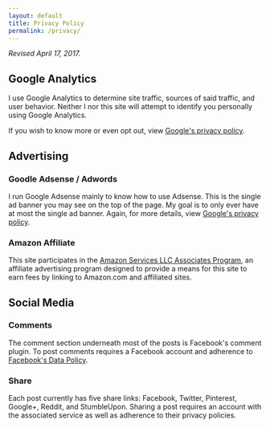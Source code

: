 ```yaml
---
layout: default
title: Privacy Policy
permalink: /privacy/
---
```


*Revised April 17, 2017.*

## Google Analytics

I use Google Analytics to determine site traffic, sources of said traffic, and user behavior. Neither I nor this site will attempt to identify you personally using Google Analytics.

If you wish to know more or even opt out, view [Google's privacy policy](http://www.google.com/intl/en/policies/privacy/).

## Advertising

### Goodle Adsense / Adwords

I run Google Adsense mainly to know how to use Adsense. This is the single ad banner you may see on the top of the page. My goal is to only ever have at most the single ad banner. Again, for more details, view [Google's privacy policy](http://www.google.com/intl/en/policies/privacy/).

### Amazon Affiliate

This site participates in the [Amazon Services LLC Associates Program](https://affiliate-program.amazon.com/help/operating/agreement), an affiliate advertising program designed to provide a means for this site to earn fees by linking to Amazon.com and affiliated sites.

## Social Media

### Comments

The comment section underneath most of the posts is Facebook's comment plugin. To post comments requires a Facebook account and adherence to [Facebook's Data Policy](https://www.facebook.com/policy.php).

### Share

Each post currently has five share links: Facebook, Twitter, Pinterest, Google+, Reddit, and StumbleUpon. Sharing a post requires an account with the associated service as well as adherence to their privacy policies.
